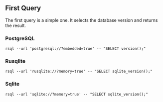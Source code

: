 ## First Query

The first query is a simple one. It selects the database version and returns the result.

### PostgreSQL

```shell
rsql --url 'postgresql://?embedded=true' -- "SELECT version();"
```

### Rusqlite

```shell
rsql --url 'rusqlite://?memory=true' -- "SELECT sqlite_version();"
```

### Sqlite

```shell
rsql --url 'sqlite://?memory=true' -- "SELECT sqlite_version();"
```

